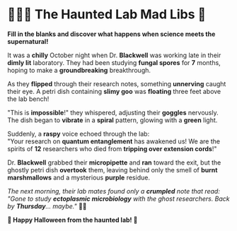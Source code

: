 # 👻👻👻 The Haunted Lab Mad Libs 🧪

**Fill in the blanks and discover what happens when science meets the supernatural!**

It was a **chilly** October night when Dr. **Blackwell** was working late in their **dimly lit** laboratory. They had been studying **fungal spores** for **7** months, hoping to make a **groundbreaking** breakthrough.

As they **flipped** through their research notes, something **unnerving** caught their eye. A petri dish containing **slimy goo** was **floating** three feet above the lab bench!

"This is **impossible**!" they whispered, adjusting their **goggles** nervously. The dish began to **vibrate** in a **spiral** pattern, glowing with a **green** light.

Suddenly, a **raspy** voice echoed through the lab:  
"Your research on **quantum entanglement** has awakened us! We are the spirits of **12** researchers who died from **tripping over extension cords**!"

Dr. **Blackwell** grabbed their **micropipette** and **ran** toward the exit, but the ghostly petri dish **overtook** them, leaving behind only the smell of **burnt marshmallows** and a mysterious **purple** residue.

*The next morning, their lab mates found only a **crumpled** note that read:*  
*"Gone to study **ectoplasmic microbiology** with the ghost researchers. Back by **Thursday**... maybe."* 👻🧪


**🧬 Happy Halloween from the haunted lab! 👻**
